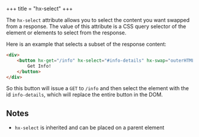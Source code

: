 +++
title = "hx-select"
+++

The `hx-select` attribute allows you to select the content you want swapped from a response.  The value of
this attribute is a CSS query selector of the element or elements to select from the response.

Here is an example that selects a subset of the response content:

```html
<div>
    <button hx-get="/info" hx-select="#info-details" hx-swap="outerHTML">
        Get Info!
    </button>
</div>
```

So this button will issue a `GET` to `/info` and then select the element with the id `info-details`,
which will replace the entire button in the DOM.

## Notes

* `hx-select` is inherited and can be placed on a parent element

